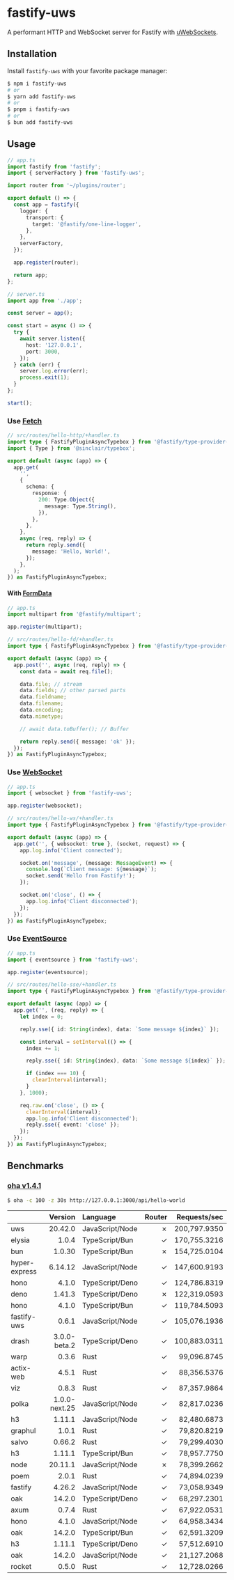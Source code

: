 # fastify-uws

A performant HTTP and WebSocket server for Fastify with [uWebSockets](https://github.com/uNetworking/uWebSockets.js).

## Installation

Install `fastify-uws` with your favorite package manager:

```sh
$ npm i fastify-uws
# or
$ yarn add fastify-uws
# or
$ pnpm i fastify-uws
# or
$ bun add fastify-uws
```

## Usage

```ts
// app.ts
import fastify from 'fastify';
import { serverFactory } from 'fastify-uws';

import router from '~/plugins/router';

export default () => {
  const app = fastify({
    logger: {
      transport: {
        target: '@fastify/one-line-logger',
      },
    },
    serverFactory,
  });

  app.register(router);

  return app;
};
```

```ts
// server.ts
import app from './app';

const server = app();

const start = async () => {
  try {
    await server.listen({
      host: '127.0.0.1',
      port: 3000,
    });
  } catch (err) {
    server.log.error(err);
    process.exit(1);
  }
};

start();
```

### Use [Fetch](https://developer.mozilla.org/en-US/docs/Web/API/Fetch_API)

```ts
// src/routes/hello-http/+handler.ts
import type { FastifyPluginAsyncTypebox } from '@fastify/type-provider-typebox';
import { Type } from '@sinclair/typebox';

export default (async (app) => {
  app.get(
    '',
    {
      schema: {
        response: {
          200: Type.Object({
            message: Type.String(),
          }),
        },
      },
    },
    async (req, reply) => {
      return reply.send({
        message: 'Hello, World!',
      });
    },
  );
}) as FastifyPluginAsyncTypebox;
```

#### With [FormData](https://developer.mozilla.org/en-US/docs/Web/API/FormData)

```ts
// app.ts
import multipart from '@fastify/multipart';

app.register(multipart);
```

```ts
// src/routes/hello-fd/+handler.ts
import type { FastifyPluginAsyncTypebox } from '@fastify/type-provider-typebox';

export default (async (app) => {
  app.post('', async (req, reply) => {
    const data = await req.file();

    data.file; // stream
    data.fields; // other parsed parts
    data.fieldname;
    data.filename;
    data.encoding;
    data.mimetype;

    // await data.toBuffer(); // Buffer

    return reply.send({ message: 'ok' });
  });
}) as FastifyPluginAsyncTypebox;
```

### Use [WebSocket](https://developer.mozilla.org/en-US/docs/Web/API/WebSocket)

```ts
// app.ts
import { websocket } from 'fastify-uws';

app.register(websocket);
```

```ts
// src/routes/hello-ws/+handler.ts
import type { FastifyPluginAsyncTypebox } from '@fastify/type-provider-typebox';

export default (async (app) => {
  app.get('', { websocket: true }, (socket, request) => {
    app.log.info('Client connected');

    socket.on('message', (message: MessageEvent) => {
      console.log(`Client message: ${message}`);
      socket.send('Hello from Fastify!');
    });

    socket.on('close', () => {
      app.log.info('Client disconnected');
    });
  });
}) as FastifyPluginAsyncTypebox;
```

### Use [EventSource](https://developer.mozilla.org/en-US/docs/Web/API/EventSource)

```ts
// app.ts
import { eventsource } from 'fastify-uws';

app.register(eventsource);
```

```ts
// src/routes/hello-sse/+handler.ts
import type { FastifyPluginAsyncTypebox } from '@fastify/type-provider-typebox';

export default (async (app) => {
  app.get('', (req, reply) => {
    let index = 0;

    reply.sse({ id: String(index), data: `Some message ${index}` });

    const interval = setInterval(() => {
      index += 1;

      reply.sse({ id: String(index), data: `Some message ${index}` });

      if (index === 10) {
        clearInterval(interval);
      }
    }, 1000);

    req.raw.on('close', () => {
      clearInterval(interval);
      app.log.info('Client disconnected');
      reply.sse({ event: 'close' });
    });
  });
}) as FastifyPluginAsyncTypebox;
```

## Benchmarks

### [oha v1.4.1](https://github.com/hatoo/oha)

```sh
$ oha -c 100 -z 30s http://127.0.0.1:3000/api/hello-world
```

|               |       Version | Language        | Router | Requests/sec |
| :------------ | ------------: | :-------------- | -----: | -----------: |
| uws           |       20.42.0 | JavaScript/Node |      ✗ | 200,797.9350 |
| elysia        |         1.0.4 | TypeScript/Bun  |      ✓ | 170,755.3216 |
| bun           |        1.0.30 | TypeScript/Bun  |      ✗ | 154,725.0104 |
| hyper-express |       6.14.12 | JavaScript/Node |      ✓ | 147,600.9193 |
| hono          |         4.1.0 | TypeScript/Deno |      ✓ | 124,786.8319 |
| deno          |        1.41.3 | TypeScript/Deno |      ✗ | 122,319.0593 |
| hono          |         4.1.0 | TypeScript/Bun  |      ✓ | 119,784.5093 |
| fastify-uws   |         0.6.1 | JavaScript/Node |      ✓ | 105,076.1936 |
| drash         |  3.0.0-beta.2 | TypeScript/Deno |      ✓ | 100,883.0311 |
| warp          |         0.3.6 | Rust            |      ✓ |  99,096.8745 |
| actix-web     |         4.5.1 | Rust            |      ✓ |  88,356.5376 |
| viz           |         0.8.3 | Rust            |      ✓ |  87,357.9864 |
| polka         | 1.0.0-next.25 | JavaScript/Node |      ✓ |  82,817.0236 |
| h3            |        1.11.1 | JavaScript/Node |      ✓ |  82,480.6873 |
| graphul       |         1.0.1 | Rust            |      ✓ |  79,820.8219 |
| salvo         |        0.66.2 | Rust            |      ✓ |  79,299.4030 |
| h3            |        1.11.1 | TypeScript/Bun  |      ✓ |  78,957.7750 |
| node          |       20.11.1 | JavaScript/Node |      ✗ |  78,399.2662 |
| poem          |         2.0.1 | Rust            |      ✓ |  74,894.0239 |
| fastify       |        4.26.2 | JavaScript/Node |      ✓ |  73,058.9349 |
| oak           |        14.2.0 | TypeScript/Deno |      ✓ |  68,297.2301 |
| axum          |         0.7.4 | Rust            |      ✓ |  67,922.0531 |
| hono          |         4.1.0 | JavaScript/Node |      ✓ |  64,958.3434 |
| oak           |        14.2.0 | TypeScript/Bun  |      ✓ |  62,591.3209 |
| h3            |        1.11.1 | TypeScript/Deno |      ✓ |  57,512.6910 |
| oak           |        14.2.0 | JavaScript/Node |      ✓ |  21,127.2068 |
| rocket        |         0.5.0 | Rust            |      ✓ |  12,728.0266 |

